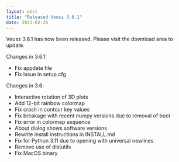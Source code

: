 ```yaml
---
layout: post
title: "Released Veusz 3.6.1"
date: 2023-02-26
---
```


Veusz 3.6.1 has now been released. Please visit the download area to update.

Changes in 3.6.1:
  * Fix appdata file
  * Fix issue in setup.cfg

Changes in 3.6:
  * Interactive rotation of 3D plots
  * Add 12-bit rainbow colormap
  * Fix crash in contour key values
  * Fix breakage with recent numpy versions due to removal of bool
  * Fix error in colormap sequence
  * About dialog shows software versions
  * Rewrite install instructions in INSTALL.md
  * Fix for Python 3.11 due to opening with universal newlines
  * Remove use of distutils
  * Fix MacOS binary
